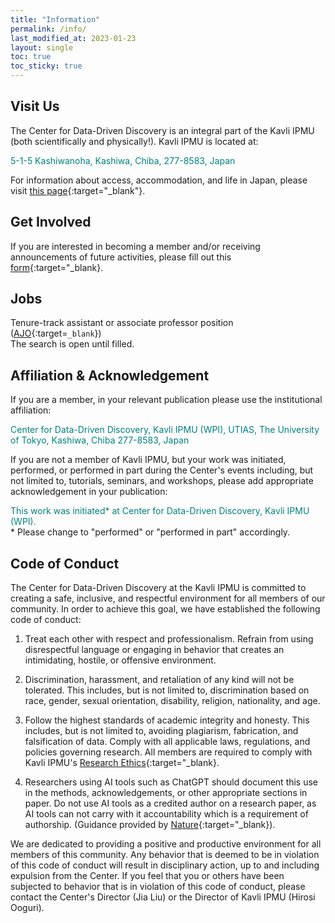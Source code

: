 ```yaml
---
title: "Information"
permalink: /info/
last_modified_at: 2023-01-23
layout: single
toc: true
toc_sticky: true
---
```



## Visit Us
The Center for Data-Driven Discovery is an integral part of the Kavli IPMU (both scientifically and physically!). Kavli IPMU is located at: 

<span style="color:teal">5-1-5 Kashiwanoha, Kashiwa, Chiba, 277-8583, Japan</span>

For information about access, accommodation, and life in Japan, please visit [this page](https://www.ipmu.jp/en/visitors){:target="_blank"}.

## Get Involved

If you are interested in becoming a member and/or receiving announcements of future activities, please fill out this [form](https://forms.gle/n6JYTyrJPvW2enjr9){:target="_blank}.

## Jobs 
Tenure-track assistant or associate professor position ([AJO](https://academicjobsonline.org/ajo/jobs/23386/apply){:target=`_blank`})\
The search is open until filled.

## Affiliation & Acknowledgement

If you are a member, in your relevant publication please use the institutional affiliation:

<span style="color:teal">Center for Data-Driven Discovery, Kavli IPMU (WPI), UTIAS, The University of Tokyo, Kashiwa, Chiba 277-8583, Japan</span>

If you are not a member of Kavli IPMU, but your work was initiated, performed, or performed in part during the Center's events including, but not limited to, tutorials, seminars, and workshops, please add appropriate acknowledgement in your publication:

<span style="color:teal">This work was initiated\* at Center for Data-Driven Discovery, Kavli IPMU (WPI).</span>\
\* Please change to "performed" or  "performed in part" accordingly.

## Code of Conduct

The Center for Data-Driven Discovery at the Kavli IPMU is committed to creating a safe, inclusive, and respectful environment for all members of our community. In order to achieve this goal, we have established the following code of conduct:

1. Treat each other with respect and professionalism. Refrain from using disrespectful language or engaging in behavior that creates an intimidating, hostile, or offensive environment.

1. Discrimination, harassment, and retaliation of any kind will not be tolerated. This includes, but is not limited to, discrimination based on race, gender, sexual orientation, disability, religion, nationality, and age. 

1. Follow the highest standards of academic integrity and honesty. This includes, but is not limited to, avoiding plagiarism, fabrication, and falsification of data. Comply with all applicable laws, regulations, and policies governing research. All members are required to comply with Kavli IPMU's [Research Ethics](https://www.ipmu.jp/node/1801){:target="_blank}. 

1. Researchers using AI tools such as ChatGPT should document this use in the methods, acknowledgements, or other appropriate sections in paper. Do not use AI tools as a credited author on a research paper, as AI tools can not carry with it accountability which is a requirement of authorship. (Guidance provided by [Nature](https://doi.org/10.1038/d41586-023-00191-1){:target="_blank}).

We are dedicated to providing a positive and productive environment for all members of this community. Any behavior that is deemed to be in violation of this code of conduct will result in disciplinary action, up to and including expulsion from the Center. If you feel that you or others have been subjected to behavior that is in violation of this code of conduct, please contact the Center's Director (Jia Liu) or the Director of Kavli IPMU (Hirosi Ooguri).
